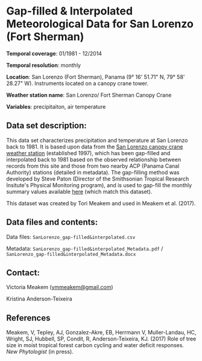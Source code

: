 # Gap-filled & Interpolated Meteorological Data for San Lorenzo (Fort Sherman)

**Temporal coverage**: 01/1981 - 12/2014

**Temporal resolution**: monthly

**Location**: San Lorenzo (Fort Sherman), Panama (9° 16' 51.71" N, 79° 58' 28.27" W). Instruments located on a canopy crane tower.

**Weather station name**: San Lorenzo/ Fort Sherman Canopy Crane

**Variables**: precipitaiton, air temperature

## Data set description:
This data set characterizes precipitation and temperature at San Lorenzo back to 1981. It is based upon data from the [San Lorenzo canopy crane weather station](http://biogeodb.stri.si.edu/physical_monitoring/research/sherman) (established 1997), which has been gap-filled  and interpolated back to 1981 based on the observed relationship between records from this site and those from two nearby ACP (Panama Canal Authority) stations (detailed in metadata). The gap-filling method was developed by Steve Paton (Director of the Smithsonian Tropical Research Insitute's Physical Monitoring program), and is used to gap-fill the monthly summary values available [here](http://biogeodb.stri.si.edu/physical_monitoring/research/sherman) (which match this dataset).

This dataset was created by Tori Meakem and used in Meakem et al. (2017).

## Data files and contents:
Data files: `SanLorenzo_gap-filled&interpolated.csv`

Metadata: `SanLorenzo_gap-filled&interpolated_Metadata.pdf` / `SanLorenzo_gap-filled&interpolated_Metadata.docx`

## Contact:
Victoria Meakem (vmmeakem@gmail.com)

Kristina Anderson-Teixeira

## References
Meakem, V, Tepley, AJ, Gonzalez-Akre, EB, Herrmann V, Muller-Landau, HC, Wright, SJ, Hubbell, SP, Condit, R, Anderson-Teixeira, KJ. (2017) Role of tree size in moist tropical forest carbon cycling and water deficit responses. *New Phytologist* (in press).
